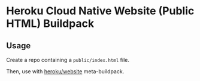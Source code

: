 # Heroku Cloud Native Website (Public HTML) Buildpack

## Usage

Create a repo containing a `public/index.html` file.

Then, use with [heroku/website](../../meta-buildpacks/website/) meta-buildpack.
